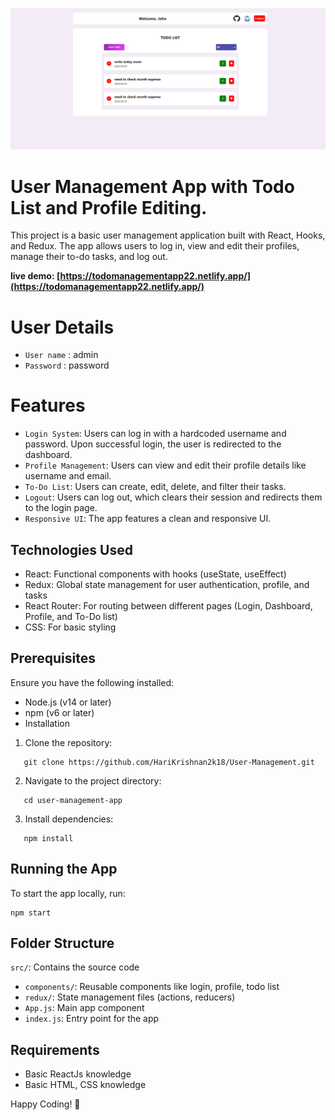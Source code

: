 ![React Todo App](./todopage.png)

# User Management App with Todo List and Profile Editing.

This project is a basic user management application built with React, Hooks, and Redux. The app allows users to log in, view and edit their profiles, manage their to-do tasks, and log out.

**live demo: [https://todomanagementapp22.netlify.app/](https://todomanagementapp22.netlify.app/)**

# User Details

- `User name` : admin
- `Password` : password

# Features

- `Login System`: Users can log in with a hardcoded username and password. Upon successful login, the user is redirected to the dashboard.
- `Profile Management`: Users can view and edit their profile details like username and email.
- `To-Do List`: Users can create, edit, delete, and filter their tasks.
- `Logout`: Users can log out, which clears their session and redirects them to the login page.
- `Responsive UI`: The app features a clean and responsive UI.

## Technologies Used

- React: Functional components with hooks (useState, useEffect)
- Redux: Global state management for user authentication, profile, and tasks
- React Router: For routing between different pages (Login, Dashboard, Profile, and To-Do list)
- CSS: For basic styling

## Prerequisites

Ensure you have the following installed:

- Node.js (v14 or later)
- npm (v6 or later)
- Installation

1. Clone the repository:

```shell
   git clone https://github.com/HariKrishnan2k18/User-Management.git
```

2. Navigate to the project directory:

```shell
   cd user-management-app
```

3. Install dependencies:

```shell
   npm install
```

## Running the App

To start the app locally, run:

```shell
npm start
```

## Folder Structure

`src/`: Contains the source code

- `components/`: Reusable components like login, profile, todo list
- `redux/`: State management files (actions, reducers)
- `App.js`: Main app component
- `index.js`: Entry point for the app

## Requirements

- Basic ReactJs knowledge
- Basic HTML, CSS knowledge

Happy Coding! 🚀
